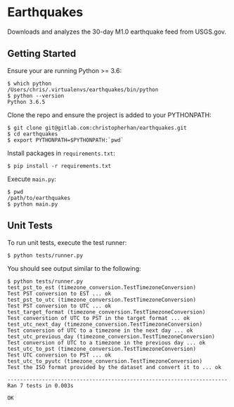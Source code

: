 # Earthquakes

Downloads and analyzes the 30-day M1.0 earthquake feed from USGS.gov.

## Getting Started
Ensure your are running Python >= 3.6:

    $ which python
    /Users/chris/.virtualenvs/earthquakes/bin/python
    $ python --version
    Python 3.6.5

Clone the repo and ensure the project is added to your PYTHONPATH:

    $ git clone git@gitlab.com:christopherhan/earthquakes.git
    $ cd earthquakes
    $ export PYTHONPATH=$PYTHONPATH:`pwd`

Install packages in `requirements.txt`:

    $ pip install -r requirements.txt


Execute `main.py`:

    $ pwd
    /path/to/earthquakes
    $ python main.py


## Unit Tests

To run unit tests, execute the test runner:

    $ python tests/runner.py


You should see output similar to the following:

```
$ python tests/runner.py
test_pst_to_est (timezone_conversion.TestTimezoneConversion)
Test PST conversion to EST ... ok
test_pst_to_utc (timezone_conversion.TestTimezoneConversion)
Test PST conversion to UTC ... ok
test_target_format (timezone_conversion.TestTimezoneConversion)
Test converstion of UTC to PST in the target format ... ok
test_utc_next_day (timezone_conversion.TestTimezoneConversion)
Test conversion of UTC to a timezone in the next day ... ok
test_utc_previous_day (timezone_conversion.TestTimezoneConversion)
Test conversion of UTC to a timezone in the previous day ... ok
test_utc_to_pst (timezone_conversion.TestTimezoneConversion)
Test UTC conversion to PST ... ok
test_utc_to_pyutc (timezone_conversion.TestTimezoneConversion)
Test the ISO format provided by the dataset and convert it to ... ok

----------------------------------------------------------------------
Ran 7 tests in 0.003s

OK
```
